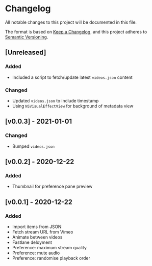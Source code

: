 # Changelog

All notable changes to this project will be documented in this file.

The format is based on [Keep a Changelog](https://keepachangelog.com/en/1.0.0/),
and this project adheres to [Semantic Versioning](https://semver.org/spec/v2.0.0.html).

## [Unreleased]

### Added

- Included a script to fetch/update latest `videos.json` content

### Changed

- Updated `videos.json` to include timestamp
- Using `NSVisualEffectView` for background of metadata view

## [v0.0.3] - 2021-01-01

### Changed

- Bumped `videos.json`

## [v0.0.2] - 2020-12-22

### Added

- Thumbnail for preference pane preview

## [v0.0.1] - 2020-12-22

### Added

- Import items from JSON
- Fetch stream URL from Vimeo
- Animate between videos
- Fastlane deloyment
- Preference: maximum stream quality
- Preference: mute audio
- Preference: randomise playback order
